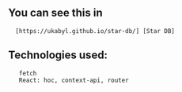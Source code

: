 ## You can see this in 
      [https://ukabyl.github.io/star-db/] [Star DB]
      
## Technologies used:
       fetch
       React: hoc, context-api, router
